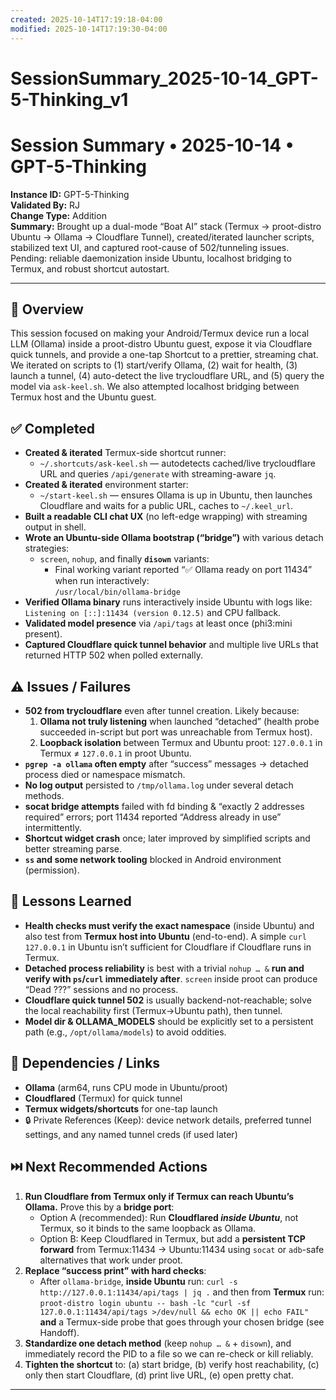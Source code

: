 ```yaml
---
created: 2025-10-14T17:19:18-04:00
modified: 2025-10-14T17:19:30-04:00
---
```


# SessionSummary_2025-10-14_GPT-5-Thinking_v1

# Session Summary • 2025-10-14 • GPT-5-Thinking
**Instance ID:** GPT-5-Thinking  
**Validated By:** RJ  
**Change Type:** Addition  
**Summary:** Brought up a dual-mode “Boat AI” stack (Termux → proot-distro Ubuntu → Ollama → Cloudflare Tunnel), created/iterated launcher scripts, stabilized text UI, and captured root-cause of 502/tunneling issues. Pending: reliable daemonization inside Ubuntu, localhost bridging to Termux, and robust shortcut autostart.

---

## 🧠 Overview
This session focused on making your Android/Termux device run a local LLM (Ollama) inside a proot-distro Ubuntu guest, expose it via Cloudflare quick tunnels, and provide a one-tap Shortcut to a prettier, streaming chat. We iterated on scripts to (1) start/verify Ollama, (2) wait for health, (3) launch a tunnel, (4) auto-detect the live trycloudflare URL, and (5) query the model via `ask-keel.sh`. We also attempted localhost bridging between Termux host and the Ubuntu guest.

## ✅ Completed
- **Created & iterated** Termux-side shortcut runner:
  - `~/.shortcuts/ask-keel.sh` — autodetects cached/live trycloudflare URL and queries `/api/generate` with streaming-aware `jq`.
- **Created & iterated** environment starter:
  - `~/start-keel.sh` — ensures Ollama is up in Ubuntu, then launches Cloudflare and waits for a public URL, caches to `~/.keel_url`.
- **Built a readable CLI chat UX** (no left-edge wrapping) with streaming output in shell.
- **Wrote an Ubuntu-side Ollama bootstrap (“bridge”)** with various detach strategies:
  - `screen`, `nohup`, and finally **`disown`** variants:
    - Final working variant reported “✅ Ollama ready on port 11434” when run interactively:  
      `/usr/local/bin/ollama-bridge`
- **Verified Ollama binary** runs interactively inside Ubuntu with logs like:  
  `Listening on [::]:11434 (version 0.12.5)` and CPU fallback.
- **Validated model presence** via `/api/tags` at least once (phi3:mini present).
- **Captured Cloudflare quick tunnel behavior** and multiple live URLs that returned HTTP 502 when polled externally.

## ⚠️ Issues / Failures
- **502 from trycloudflare** even after tunnel creation. Likely because:
  1) **Ollama not truly listening** when launched “detached” (health probe succeeded in-script but port was unreachable from Termux host).  
  2) **Loopback isolation** between Termux and Ubuntu proot: `127.0.0.1` in Termux ≠ `127.0.0.1` in proot Ubuntu.  
- **`pgrep -a ollama` often empty** after “success” messages → detached process died or namespace mismatch.  
- **No log output** persisted to `/tmp/ollama.log` under several detach methods.  
- **socat bridge attempts** failed with fd binding & “exactly 2 addresses required” errors; port 11434 reported “Address already in use” intermittently.
- **Shortcut widget crash** once; later improved by simplified scripts and better streaming parse.
- **`ss` and some network tooling** blocked in Android environment (permission).  

## 📘 Lessons Learned
- **Health checks must verify the exact namespace** (inside Ubuntu) and also test from **Termux host into Ubuntu** (end-to-end). A simple `curl 127.0.0.1` in Ubuntu isn’t sufficient for Cloudflare if Cloudflare runs in Termux.
- **Detached process reliability** is best with a trivial `nohup … &` **run and verify with `ps`/`curl` immediately after**. `screen` inside proot can produce “Dead ???” sessions and no process.
- **Cloudflare quick tunnel 502** is usually backend-not-reachable; solve the local reachability first (Termux→Ubuntu path), then tunnel.
- **Model dir & OLLAMA_MODELS** should be explicitly set to a persistent path (e.g., `/opt/ollama/models`) to avoid oddities.

## 🧩 Dependencies / Links
- **Ollama** (arm64, runs CPU mode in Ubuntu/proot)  
- **Cloudflared** (Termux) for quick tunnel  
- **Termux widgets/shortcuts** for one-tap launch  
- 🔒 Private References (Keep): device network details, preferred tunnel settings, and any named tunnel creds (if used later)

## ⏭️ Next Recommended Actions
1. **Run Cloudflare from Termux only if Termux can reach Ubuntu’s Ollama.** Prove this by a **bridge port**:
   - Option A (recommended): Run **Cloudflared _inside Ubuntu_**, not Termux, so it binds to the same loopback as Ollama.
   - Option B: Keep Cloudflared in Termux, but add a **persistent TCP forward** from Termux:11434 → Ubuntu:11434 using `socat` or `adb`-safe alternatives that work under proot.
2. **Replace “success print” with hard checks**:
   - After `ollama-bridge`, **inside Ubuntu** run: `curl -s http://127.0.0.1:11434/api/tags | jq .` and then from **Termux** run: `proot-distro login ubuntu -- bash -lc "curl -sf 127.0.0.1:11434/api/tags >/dev/null && echo OK || echo FAIL"` **and** a Termux-side probe that goes through your chosen bridge (see Handoff).
3. **Standardize one detach method** (keep `nohup … &` + `disown`), and immediately record the PID to a file so we can re-check or kill reliably.
4. **Tighten the shortcut** to: (a) start bridge, (b) verify host reachability, (c) only then start Cloudflare, (d) print live URL, (e) open pretty chat.

---
